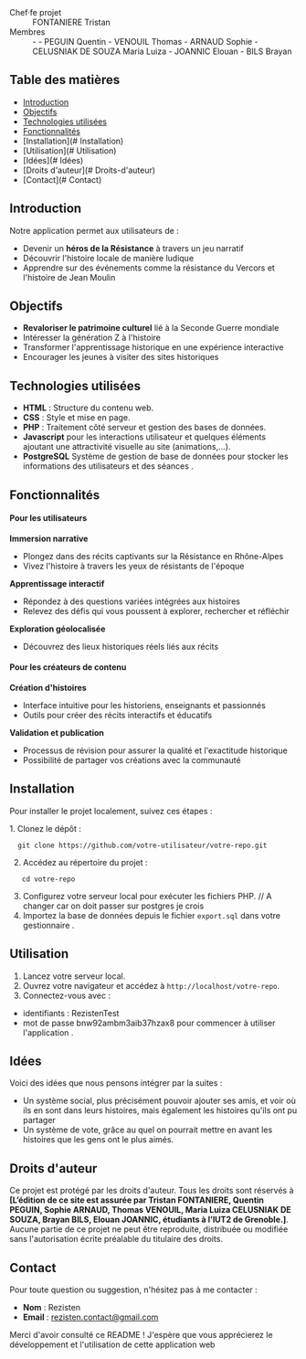 <dl>
<dt>Chef·fe projet</dt>
<dd>FONTANIERE Tristan</dd>
<dt>Membres</dt>
<dd>
- 
- PEGUIN Quentin
- VENOUIL Thomas
- ARNAUD Sophie
- CELUSNIAK DE SOUZA Maria Luiza
- JOANNIC Elouan
- BILS Brayan

</dd>
</dl>

## Table des matières 

-  [Introduction](#Introduction)
- [Objectifs](#Objectifs)
- [Technologies utilisées](#Technologies-utilisées)
- [Fonctionnalités](#Fonctionnalités)
- [Installation](# Installation)
- [Utilisation](# Utilisation)
- [Idées](# Idées)
- [Droits d'auteur](# Droits-d'auteur)
- [Contact](# Contact)



## Introduction

Notre application permet aux utilisateurs de :
- Devenir un **héros de la Résistance** à travers un jeu narratif
- Découvrir l'histoire locale de manière ludique
- Apprendre sur des événements comme la résistance du Vercors et l'histoire de Jean Moulin



## Objectifs

- **Revaloriser le patrimoine culturel** lié à la Seconde Guerre mondiale
- Intéresser la génération Z à l'histoire
- Transformer l'apprentissage historique en une expérience interactive
- Encourager les jeunes à visiter des sites historiques



## Technologies utilisées

- **HTML** : Structure du contenu web.
- **CSS** : Style et mise en page.
- **PHP** : Traitement côté serveur et gestion des bases de données.
- **Javascript** pour les interactions utilisateur et quelques éléments ajoutant une attractivité visuelle au site (animations,...).
- **PostgreSQL** Système de gestion de base de données pour stocker les informations des utilisateurs et des séances .



## Fonctionnalités

#### Pour les utilisateurs

**Immersion narrative**

- Plongez dans des récits captivants sur la Résistance en Rhône-Alpes
- Vivez l'histoire à travers les yeux de résistants de l'époque

**Apprentissage interactif**

- Répondez à des questions variées intégrées aux histoires
- Relevez des défis qui vous poussent à explorer, rechercher et réfléchir

**Exploration géolocalisée**

- Découvrez des lieux historiques réels liés aux récits

#### Pour les créateurs de contenu

**Création d'histoires**

- Interface intuitive pour les historiens, enseignants et passionnés
- Outils pour créer des récits interactifs et éducatifs

**Validation et publication**

- Processus de révision pour assurer la qualité et l'exactitude historique
- Possibilité de partager vos créations avec la communauté


## Installation
Pour installer le projet localement, suivez ces étapes :

​1. Clonez le dépôt :
 ```Shell
   git clone https://github.com/votre-utilisateur/votre-repo.git
```
2. Accédez au répertoire du projet :
```Shel
   cd votre-repo
```
3. Configurez votre serveur local pour exécuter les fichiers PHP.
// A changer car on doit passer sur postgres je crois
4. Importez la base de données depuis le fichier ```export.sql``` dans votre gestionnaire .



## Utilisation
1. Lancez votre serveur local.
2. Ouvrez votre navigateur et accédez à ```http://localhost/votre-repo```.
3. Connectez-vous avec :
- identifiants : RezistenTest 
- mot de passe bnw92ambm3aib37hzax8 
pour commencer à utiliser l'application .


## Idées
Voici des idées que nous pensons intégrer par la suites :
- Un système social, plus précisément pouvoir ajouter ses amis, et voir où ils en sont dans leurs histoires, mais également les histoires qu'ils ont pu partager
- Un système de vote, grâce au quel on pourrait mettre en avant les histoires que les gens ont le plus aimés.


## Droits d'auteur
Ce projet est protégé par les droits d'auteur. Tous les droits sont réservés à **[L’édition de ce site est assurée par Tristan FONTANIERE, Quentin PEGUIN, Sophie ARNAUD, Thomas VENOUIL, Maria Luiza CELUSNIAK DE SOUZA, Brayan BILS, Elouan JOANNIC, étudiants à l’IUT2 de Grenoble.]**. Aucune partie de ce projet ne peut être reproduite, distribuée ou modifiée sans l'autorisation écrite préalable du titulaire des droits.

## Contact
Pour toute question ou suggestion, n'hésitez pas à me contacter :
- **Nom** : Rezisten
- **Email** : rezisten.contact@gmail.com


Merci d'avoir consulté ce README ! J'espère que vous apprécierez le développement et l'utilisation de cette application web
